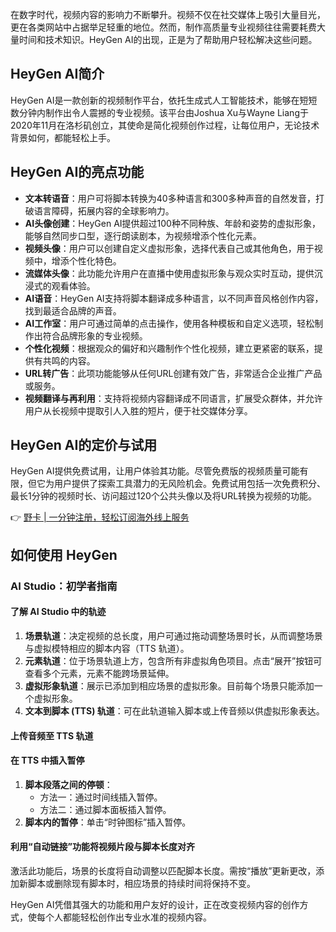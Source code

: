 在数字时代，视频内容的影响力不断攀升。视频不仅在社交媒体上吸引大量目光，更在各类网站中占据举足轻重的地位。然而，制作高质量专业视频往往需要耗费大量时间和技术知识。HeyGen AI的出现，正是为了帮助用户轻松解决这些问题。

## HeyGen AI简介

HeyGen AI是一款创新的视频制作平台，依托生成式人工智能技术，能够在短短数分钟内制作出令人震撼的专业视频。该平台由Joshua Xu与Wayne Liang于2020年11月在洛杉矶创立，其使命是简化视频创作过程，让每位用户，无论技术背景如何，都能轻松上手。

## HeyGen AI的亮点功能

- **文本转语音**：用户可将脚本转换为40多种语言和300多种声音的自然发音，打破语言障碍，拓展内容的全球影响力。
- **AI头像创建**：HeyGen AI提供超过100种不同种族、年龄和姿势的虚拟形象，能够自然同步口型，逐行朗读剧本，为视频增添个性化元素。
- **视频头像**：用户可以创建自定义虚拟形象，选择代表自己或其他角色，用于视频中，增添个性化特色。
- **流媒体头像**：此功能允许用户在直播中使用虚拟形象与观众实时互动，提供沉浸式的观看体验。
- **AI语音**：HeyGen AI支持将脚本翻译成多种语言，以不同声音风格创作内容，找到最适合品牌的声音。
- **AI工作室**：用户可通过简单的点击操作，使用各种模板和自定义选项，轻松制作出符合品牌形象的专业视频。
- **个性化视频**：根据观众的偏好和兴趣制作个性化视频，建立更紧密的联系，提供有共鸣的内容。
- **URL转广告**：此项功能能够从任何URL创建有效广告，非常适合企业推广产品或服务。
- **视频翻译与再利用**：支持将视频内容翻译成不同语言，扩展受众群体，并允许用户从长视频中提取引人入胜的短片，便于社交媒体分享。

## HeyGen AI的定价与试用

HeyGen AI提供免费试用，让用户体验其功能。尽管免费版的视频质量可能有限，但它为用户提供了探索工具潜力的无风险机会。免费试用包括一次免费积分、最长1分钟的视频时长、访问超过120个公共头像以及将URL转换为视频的功能。

👉 [野卡 | 一分钟注册，轻松订阅海外线上服务](https://bit.ly/bewildcard)

## 如何使用 HeyGen

### AI Studio：初学者指南

#### 了解 AI Studio 中的轨迹

1. **场景轨道**：决定视频的总长度，用户可通过拖动调整场景时长，从而调整场景与虚拟模特相应的脚本内容（TTS 轨道）。
2. **元素轨道**：位于场景轨道上方，包含所有非虚拟角色项目。点击“展开”按钮可查看多个元素，元素不能跨场景延伸。
3. **虚拟形象轨道**：展示已添加到相应场景的虚拟形象。目前每个场景只能添加一个虚拟形象。
4. **文本到脚本 (TTS) 轨道**：可在此轨道输入脚本或上传音频以供虚拟形象表达。

#### 上传音频至 TTS 轨道

#### 在 TTS 中插入暂停

1. **脚本段落之间的停顿**：
   - 方法一：通过时间线插入暂停。
   - 方法二：通过脚本面板插入暂停。
2. **脚本内的暂停**：单击“时钟图标”插入暂停。

#### 利用“自动链接”功能将视频片段与脚本长度对齐

激活此功能后，场景的长度将自动调整以匹配脚本长度。需按“播放”更新更改，添加新脚本或删除现有脚本时，相应场景的持续时间将保持不变。

HeyGen AI凭借其强大的功能和用户友好的设计，正在改变视频内容的创作方式，使每个人都能轻松创作出专业水准的视频内容。